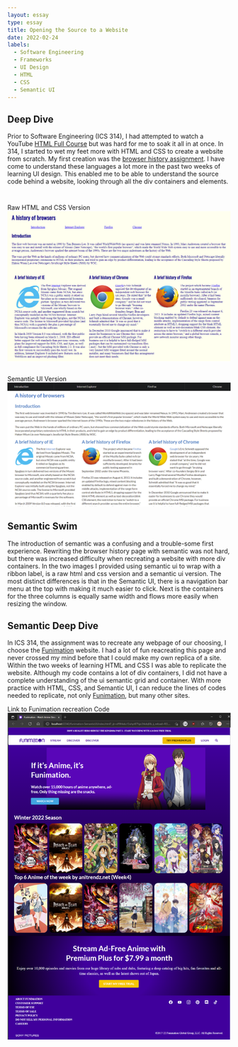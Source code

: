 ```yaml
---
layout: essay
type: essay
title: Opening the Source to a Website
date: 2022-02-24
labels:
  - Software Engineering
  - Frameworks
  - UI Design
  - HTML
  - CSS
  - Semantic UI
---
```

## Deep Dive
Prior to Software Engineering (ICS 314), I had attempted to watch a YouTube <a href="https://www.youtube.com/watch?v=pQN-pnXPaVg">HTML Full Course</a> but was hard for me to soak it all in at once. In 314, I started to wet my feet more with HTML and CSS to create a website from scratch. My first creation was the <a href="https://github.com/Louie808/browserhistory">browser history assignment</a>. I have come to understand these languages a lot more in the past two weeks of learning UI design. This enabled me to be able to understand the source code behind a website, looking through all the div containers and elements.

<div class="ui grid container">
  <div class="row">
    <div style="padding-top: 2em; width: inherit;" class="ui floated rounded left image">
      <div class="ui medium purple right ribbon label">
        Raw HTML and CSS Version
      </div>
      <img src="../images/historyOfBrowsers-SS.png" alt="Raw HTML CSS page">
    </div>
  </div>
  <div class="row">
    <div style="padding-top: 2em; width: inherit" class="ui floated rounded right image">
      <div style="position-y: 1em" class="ui medium green right ribbon label">
        Semantic UI Version
      </div>
    <img src="../images/historyOfBrowsers-semanticui-SS.png" alt="Semantic UI page">
    </div>
  </div>
</div>

## Semantic Swim

The introduction of semantic was a confusing and a trouble-some first experience. Rewriting the browser history page with semantic was not hard, but there was increased difficulty when recreating a website with more div containers. In the two images I provided using semantic ui to wrap with a ribbon label, is a raw html and css version and a semantic ui version. The most distinct differences is that in the Semantic UI, there is a navigation bar menu at the top with making it much easier to click. Next is the containers for the three columns is equally same width and flows more easily when resizing the window. 

## Semantic Deep Dive
In ICS 314, the assignment was to recreate any webpage of our choosing, I choose the <a href="https://www.funimation.com/">Funimation</a> website. I had a lot of fun reacreating this page and never crossed my mind before that I could make my own replica of a site. Within the two weeks of learning HTML and CSS I was able to replicate the website. Although my code contains a lot of div containers, I did not have a complete understanding of the ui semantic grid and container. With more practice with HTML, CSS, and Semantic UI, I can reduce the lines of codes needed to replicate, not only <a href="https://www.funimation.com/">Funimation</a>, but many other sites.

<div class="ui floated rounded image">
  <div class="ui medium pink right ribbon label">
    <a style="text-decoration: none;" class="ui black label" href="https://github.com/Louie808/funimation-SemanticUI"><i class="large github icon"></i>Link to Funimation recreation Code</a>
  </div>
    <img src="../images/funimation-semanticUI-recreation.png" alt="Funimation Reacreation Screenshot" style="">
</div>

<br><br><br>
